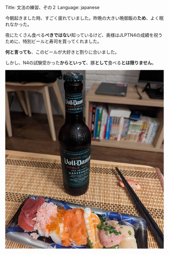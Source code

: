Title: 文法の練習、ぞの２
Language: japanese

今朝起きました時、すごく疲れていました。昨晩の大きい晩御飯の**ため**、よく眠れなかった。

夜にたくさん食べる**べきではない**知っているけど、奥様はJLPTN4の成績を祝うために、特別ビールと寿司を買ってくれました。

**何と言っても**、このビールが大好きと割りに合いました。

しかし、N4の試験受かった**からといって**、豚**として**食べる**とは限りません**。

![Voll Damm beer](./images/voll-damm.jpg)